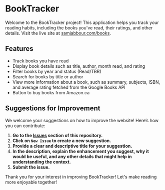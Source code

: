 # BookTracker

Welcome to the BookTracker project! This application helps you track your reading habits, including the books you've read, their ratings, and other details. Visit the live site at [samjabbour.com/books](http://samjabbour.com/books).

## Features

- Track books you have read
- Display book details such as title, author, month read, and rating
- Filter books by year and status (Read/TBR)
- Search for books by title or author
- View more information about a book, such as summary, subjects, ISBN, and average rating fetched from the Google Books API
- Button to buy books from Amazon.ca

## Suggestions for Improvement

We welcome your suggestions on how to improve the website! Here’s how you can contribute:

1. **Go to the [Issues](https://github.com/ConfusedSammie/BookTracker/issues) section of this repository.**
2. **Click on `New Issue` to create a new suggestion.**
3. **Provide a clear and descriptive title for your suggestion.**
4. **In the description, explain the enhancement you suggest, why it would be useful, and any other details that might help in understanding the context.**
5. **Submit the issue.**

Thank you for your interest in improving BookTracker! Let's make reading more enjoyable together!

